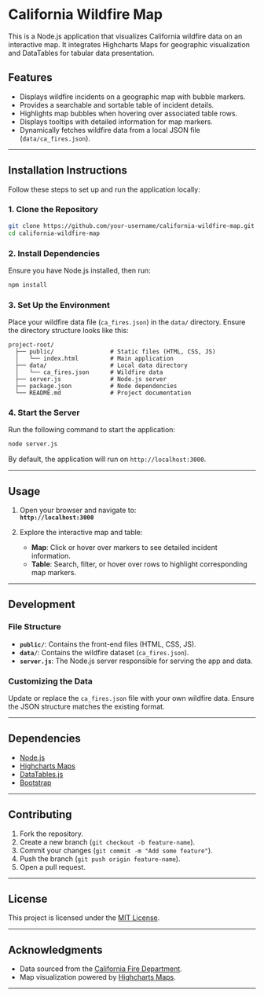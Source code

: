 # **California Wildfire Map**

This is a Node.js application that visualizes California wildfire data on an interactive map. It integrates Highcharts Maps for geographic visualization and DataTables for tabular data presentation.

## **Features**

- Displays wildfire incidents on a geographic map with bubble markers.
- Provides a searchable and sortable table of incident details.
- Highlights map bubbles when hovering over associated table rows.
- Displays tooltips with detailed information for map markers.
- Dynamically fetches wildfire data from a local JSON file (`data/ca_fires.json`).

---

## **Installation Instructions**

Follow these steps to set up and run the application locally:

### **1. Clone the Repository**
```bash
git clone https://github.com/your-username/california-wildfire-map.git
cd california-wildfire-map
```

### **2. Install Dependencies**
Ensure you have Node.js installed, then run:
```bash
npm install
```

### **3. Set Up the Environment**
Place your wildfire data file (`ca_fires.json`) in the `data/` directory. Ensure the directory structure looks like this:
```
project-root/
  ├── public/                # Static files (HTML, CSS, JS)
  │   └── index.html         # Main application
  ├── data/                  # Local data directory
  │   └── ca_fires.json      # Wildfire data
  ├── server.js              # Node.js server
  ├── package.json           # Node dependencies
  └── README.md              # Project documentation
```

### **4. Start the Server**
Run the following command to start the application:
```bash
node server.js
```

By default, the application will run on `http://localhost:3000`.

---

## **Usage**

1. Open your browser and navigate to:  
   **`http://localhost:3000`**

2. Explore the interactive map and table:
    - **Map**: Click or hover over markers to see detailed incident information.
    - **Table**: Search, filter, or hover over rows to highlight corresponding map markers.

---

## **Development**

### **File Structure**
- **`public/`**: Contains the front-end files (HTML, CSS, JS).
- **`data/`**: Contains the wildfire dataset (`ca_fires.json`).
- **`server.js`**: The Node.js server responsible for serving the app and data.

### **Customizing the Data**
Update or replace the `ca_fires.json` file with your own wildfire data. Ensure the JSON structure matches the existing format.

---

## **Dependencies**

- [Node.js](https://nodejs.org)
- [Highcharts Maps](https://www.highcharts.com/products/maps/)
- [DataTables.js](https://datatables.net/)
- [Bootstrap](https://getbootstrap.com/)

---

## **Contributing**

1. Fork the repository.
2. Create a new branch (`git checkout -b feature-name`).
3. Commit your changes (`git commit -m "Add some feature"`).
4. Push the branch (`git push origin feature-name`).
5. Open a pull request.

---

## **License**

This project is licensed under the [MIT License](LICENSE).

---

## **Acknowledgments**

- Data sourced from the [California Fire Department](https://www.fire.ca.gov/).
- Map visualization powered by [Highcharts Maps](https://www.highcharts.com/products/maps/).

---

